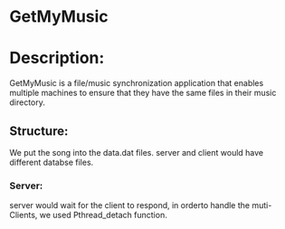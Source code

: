 # GetMyMusic

# Description:

GetMyMusic is a file/music synchronization application
that enables multiple machines to ensure that they have the same files in their music directory.



## Structure: 

We put the song into the data.dat files. server and client would have different databse files.  

### Server: 

server would wait for the client to respond, in orderto handle the muti-Clients, we used Pthread_detach function. 

